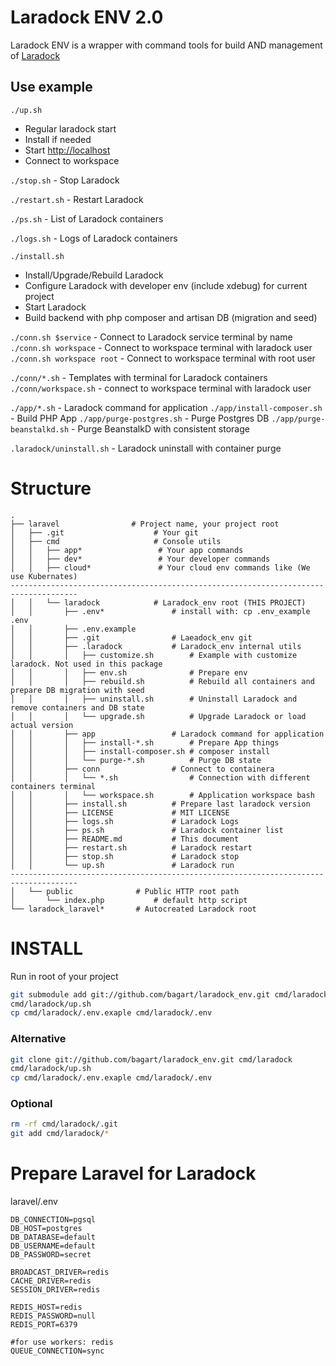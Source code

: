 # Laradock ENV 2.0
Laradock ENV is a wrapper with command tools for build AND management of [Laradock](https://github.com/laradock/laradock) 

## Use example

`./up.sh` 
- Regular laradock start
- Install if needed
- Start [http://localhost](http://localhost)
- Connect to workspace

`./stop.sh` - Stop Laradock

`./restart.sh` - Restart Laradock

`./ps.sh` - List of Laradock containers

`./logs.sh` - Logs of Laradock containers

`./install.sh`
- Install/Upgrade/Rebuild Laradock
- Configure Laradock with developer env (include xdebug) for current project
- Start Laradock
- Build backend with php composer and artisan DB (migration and seed)

`./conn.sh $service` - Connect to Laradock service terminal by name
`./conn.sh workspace` - Connect to workspace terminal with laradock user
`./conn.sh workspace root` - Connect to workspace terminal with root user

`./conn/*.sh` - Templates with terminal for Laradock containers
`./conn/workspace.sh` - connect to workspace terminal with laradock user

`./app/*.sh` - Laradock command for application
`./app/install-composer.sh` - Build PHP App
`./app/purge-postgres.sh` - Purge Postgres DB
`./app/purge-beanstalkd.sh` - Purge BeanstalkD with consistent storage

`.laradock/uninstall.sh` - Laradock uninstall with container purge

# Structure
    .
    ├── laravel                # Project name, your project root
    │   ├── .git                    # Your git
    │   ├── cmd                     # Console utils
    │   │   ├── app*                 # Your app commands
    │   │   ├── dev*                 # Your developer commands
    │   │   ├── cloud*               # Your cloud env commands like (We use Kubernates)
    -------------------------------------------------------------------------------------
    │   │   └── laradock            # Laradock_env root (THIS PROJECT)
    │   │       ├── .env*               # install with: cp .env_example .env
    │   │       ├── .env.example
    │   │       ├── .git                # Laeadock_env git  
    │   │       ├── .laradock           # Laradock_env internal utils
    │   │       │   ├── customize.sh        # Example with customize laradock. Not used in this package
    │   │       │   ├── env.sh              # Prepare env
    │   │       │   ├── rebuild.sh          # Rebuild all containers and prepare DB migration with seed
    │   │       │   ├── uninstall.sh        # Uninstall Laradock and remove containers and DB state
    │   │       │   └── upgrade.sh          # Upgrade Laradock or load actual version 
    │   │       ├── app                 # Laradock command for application
    │   │       │   ├── install-*.sh        # Prepare App things
    │   │       │   ├── install-composer.sh # composer install
    │   │       │   └── purge-*.sh          # Purge DB state
    │   │       ├── conn                # Connect to containera
    │   │       │   └── *.sh                # Connection with different containers terminal
    │   │       │   └── workspace.sh        # Application workspace bash
    │   │       ├── install.sh          # Prepare last laradock version
    │   │       ├── LICENSE             # MIT LICENSE
    │   │       ├── logs.sh             # Laradock Logs
    │   │       ├── ps.sh               # Laradock container list
    │   │       ├── README.md           # This document
    │   │       ├── restart.sh          # Laradock restart
    │   │       ├── stop.sh             # Laradock stop 
    │   │       └── up.sh               # Laradock run
    -------------------------------------------------------------------------------------
    │   └── public              # Public HTTP root path
    │       └── index.php           # default http script
    └── laradock_laravel*       # Autocreated Laradock root

# INSTALL

Run in root of your project

```bash
git submodule add git://github.com/bagart/laradock_env.git cmd/laradock
cmd/laradock/up.sh
cp cmd/laradock/.env.exaple cmd/laradock/.env
```

### Alternative
```bash
git clone git://github.com/bagart/laradock_env.git cmd/laradock
cmd/laradock/up.sh
cp cmd/laradock/.env.exaple cmd/laradock/.env
```

### Optional
```bash
rm -rf cmd/laradock/.git
git add cmd/laradock/*
```

# Prepare Laravel for Laradock
laravel/.env
```env
DB_CONNECTION=pgsql
DB_HOST=postgres
DB_DATABASE=default
DB_USERNAME=default
DB_PASSWORD=secret

BROADCAST_DRIVER=redis
CACHE_DRIVER=redis
SESSION_DRIVER=redis

REDIS_HOST=redis
REDIS_PASSWORD=null
REDIS_PORT=6379 

#for use workers: redis
QUEUE_CONNECTION=sync
```
